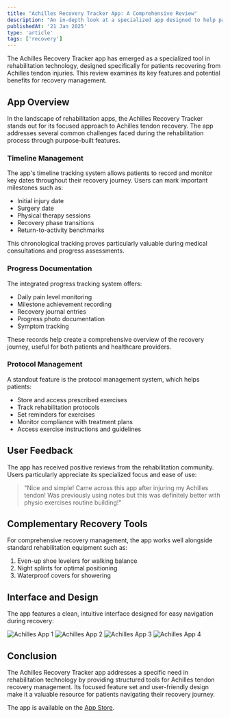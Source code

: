 ```yaml
---
title: "Achilles Recovery Tracker App: A Comprehensive Review"
description: "An in-depth look at a specialized app designed to help patients track and manage their Achilles tendon rupture recovery"
publishedAt: '21 Jan 2025'
type: 'article'
tags: ['recovery']
---
```


The Achilles Recovery Tracker app has emerged as a specialized tool in rehabilitation technology, designed specifically for patients recovering from Achilles tendon injuries. This review examines its key features and potential benefits for recovery management.

## App Overview

In the landscape of rehabilitation apps, the Achilles Recovery Tracker stands out for its focused approach to Achilles tendon recovery. The app addresses several common challenges faced during the rehabilitation process through purpose-built features.

### Timeline Management

The app's timeline tracking system allows patients to record and monitor key dates throughout their recovery journey. Users can mark important milestones such as:

- Initial injury date
- Surgery date
- Physical therapy sessions
- Recovery phase transitions
- Return-to-activity benchmarks

This chronological tracking proves particularly valuable during medical consultations and progress assessments.

### Progress Documentation

The integrated progress tracking system offers:

- Daily pain level monitoring
- Milestone achievement recording
- Recovery journal entries
- Progress photo documentation
- Symptom tracking

These records help create a comprehensive overview of the recovery journey, useful for both patients and healthcare providers.

### Protocol Management

A standout feature is the protocol management system, which helps patients:

- Store and access prescribed exercises
- Track rehabilitation protocols
- Set reminders for exercises
- Monitor compliance with treatment plans
- Access exercise instructions and guidelines

## User Feedback

The app has received positive reviews from the rehabilitation community. Users particularly appreciate its specialized focus and ease of use:

> "Nice and simple! Came across this app after injuring my Achilles tendon! Was previously using notes but this was definitely better with physio exercises routine building!"

## Complementary Recovery Tools

For comprehensive recovery management, the app works well alongside standard rehabilitation equipment such as:

1. Even-up shoe levelers for walking balance
2. Night splints for optimal positioning
3. Waterproof covers for showering

## Interface and Design

The app features a clean, intuitive interface designed for easy navigation during recovery:

![Achilles App 1](/images/achilles-app-1.webp)
![Achilles App 2](/images/achilles-app-2.webp)
![Achilles App 3](/images/achilles-app-3.webp)
![Achilles App 4](/images/achilles-app-4.webp)

## Conclusion

The Achilles Recovery Tracker app addresses a specific need in rehabilitation technology by providing structured tools for Achilles tendon recovery management. Its focused feature set and user-friendly design make it a valuable resource for patients navigating their recovery journey.

The app is available on the [App Store](https://apps.apple.com/ca/app/achilles-recovery/id6741618484).
